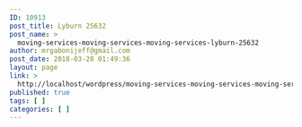 ```yaml
---
ID: 10913
post_title: Lyburn 25632
post_name: >
  moving-services-moving-services-moving-services-lyburn-25632
author: mrgabonijeff@gmail.com
post_date: 2018-03-28 01:49:36
layout: page
link: >
  http://localhost/wordpress/moving-services-moving-services-moving-services-lyburn-25632/
published: true
tags: [ ]
categories: [ ]
---
```

